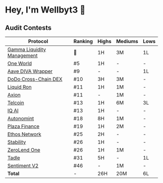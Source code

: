 # Hey, I'm Wellbyt3 👋

## Audit Contests
| Protocol | Ranking | Highs | Mediums | Lows |
|----------|---------|-------|---------|------|
| [Gamma Liquidity Management](https://codehawks.cyfrin.io/c/2025-02-gamma/results?lt=contest&page=1&sc=reward&sj=reward&t=leaderboard) | 🥈 | 1H | 3M | 1L |
| [One World](https://codehawks.cyfrin.io/c/2024-11-one-world/results?lt=contest&page=1&sc=reward&sj=reward&t=leaderboard) | #5 | 1H | - | - |
| [Aave DIVA Wrapper](https://codehawks.cyfrin.io/c/2025-01-diva/results?lt=contest&page=1&sc=reward&sj=reward&t=leaderboard) | #9 | - | - | 1L |
| [DoDo Cross-Chain DEX](https://audits.sherlock.xyz/contests/991/leaderboard) | #10 | 3H | 3M | - |
| [Liquid Ron](https://code4rena.com/audits/2025-01-liquid-ron) | #11 | 1H | 1M | - |
| [Axion](https://audits.sherlock.xyz/contests/552/leaderboard) | #11 | - | 1M | - |
| [Telcoin](https://cantina.xyz/code/26d5255b-6f68-46cf-be55-81dd565d9d16/overview/leaderboard) | #13 | 1H | 6M | 3L |
| [IQ AI](https://code4rena.com/audits/2025-01-iq-ai) | #13 | 1H | - | - |
| [Autonomint](https://audits.sherlock.xyz/contests/569/leaderboard) | #18 | 8H | 1M | - |
| [Plaza Finance](https://audits.sherlock.xyz/contests/682/leaderboard) | #19 | 1H | 2M | - |
| [Ethos Network](https://audits.sherlock.xyz/contests/675/leaderboard) | #25 | 2H | - | - |
| [Stability](https://cantina.xyz/code/e1c0be8d-0c3d-485a-a446-a582beb120b1/overview/leaderboard) | #26 | 1H | - | - |
| [ZeroLend One](https://audits.sherlock.xyz/contests/466/leaderboard) | #26 | 1H | 1M | - |
| [Tadle](https://codehawks.cyfrin.io/c/2024-08-tadle) | #31 | 5H | - | 1L |
| [Sentiment V2](https://audits.sherlock.xyz/contests/349/leaderboard) | #46 | - | 1M | - |
| **Total** | - | 26H | 20M | 6L |
